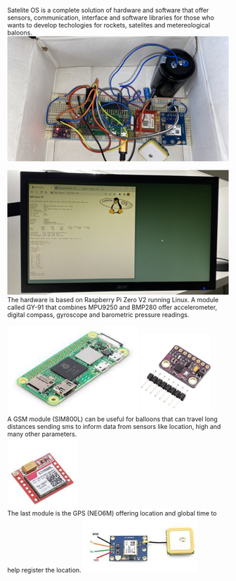 
Satelite OS is a complete solution of hardware and software that offer sensors, communication, interface and software libraries for those who wants to develop techologies for rockets, satelites and metereological baloons.
<br><img src="./Hardware/hardware-Satelite-OS.jpg" width=600><br>
<br><img src="./Image/www-sateliteOS.jpg" width=600>
The hardware is based on Raspberry Pi Zero V2 running Linux. A module called GY-91 that combines MPU9250 and BMP280 offer accelerometer, digital compass, gyroscope and  barometric pressure readings.<br>
<br><img src="./Hardware/RPI Zero V2.png" width=300> 
<img src="./Hardware/GY-91-MPU9250-BMP280.png" width=160><br>
A GSM module (SIM800L) can be useful for balloons that can travel long distances sending sms to inform data from sensors like location, high and many other parameters.
<br><img src="./Hardware/GSM-SMS-SIM800L.jpg" width=160><br>
The last module is the GPS (NEO6M) offering location and global time to help register the location.
<img src="./Hardware/NEO6M-GPS-Module.jpg" width=260><br>

